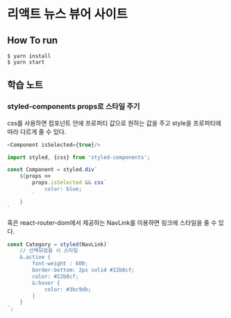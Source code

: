 # 리액트 뉴스 뷰어 사이트

## How To run
```
$ yarn install
$ yarn start
```

## 학습 노트

### styled-components props로 스타일 주기

css를 사용하면 컴포넌트 안에 프로퍼티 값으로 원하는 값을 주고 style을 프로퍼티에 따라 다르게 줄 수 있다.

```js
<Component isSelected={true}/>
```
```js
import styled, {css} from 'styled-components';

const Component = styled.div`
    ${props =>
        props.isSelected && css`
            color: blue;
        `
    }
`
```

혹은 react-router-dom에서 제공하는 NavLink를 이용하면 링크에 스타일을 줄 수 있다.
```js
const Category = styled(NavLink)`
    // 선택되었을 시 스타일
    &.active {
        font-weight : 600;
        border-bottom: 2px solid #22b8cf;
        color: #22b8cf;
        &:hover {
            color: #3bc9db;
        }
    }
`;
```

